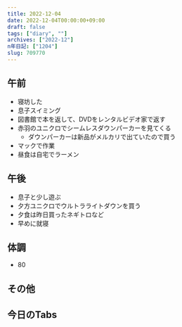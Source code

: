 ```yaml
---
title: 2022-12-04
date: 2022-12-04T00:00:00+09:00
draft: false
tags: ["diary", ""]
archives: ["2022-12"]
n年日記: ["1204"]
slug: 709770
---
```

## 午前
- 寝坊した
- 息子スイミング
- 図書館で本を返して、DVDをレンタルビデオ家で返す
- 赤羽のユニクロでシームレスダウンパーカーを見てくる
  - ダウンパーカーは新品がメルカリで出ていたので買う
- マックで作業
- 昼食は自宅でラーメン
## 午後
- 息子と少し遊ぶ
- 夕方ユニクロでウルトラライトダウンを買う
- 夕食は昨日買ったネギトロなど
- 早めに就寝
## 体調
- 80
## その他
## 今日のTabs